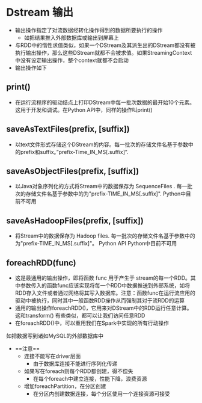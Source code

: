 # Dstream 输出

- 输出操作指定了对流数据经转化操作得到的数据所要执行的操作
  - 如把结果推入外部数据库或输出到屏幕上
- 与RDD中的惰性求值类似，如果一个DStream及其派生出的DStream都没有被执行输出操作，那么这些DStream就都不会被求值。如果StreamingContext中没有设定输出操作，整个context就都不会启动
- 输出操作如下



## print()

- 在运行流程序的驱动结点上打印DStream中每一批次数据的最开始10个元素。这用于开发和调试。在Python API中，同样的操作叫print()



## saveAsTextFiles(prefix, [suffix])

- 以text文件形式存储这个DStream的内容。每一批次的存储文件名基于参数中的prefix和suffix。”prefix-Time_IN_MS[.suffix]”.



## saveAsObjectFiles(prefix, [suffix])

- 以Java对象序列化的方式将Stream中的数据保存为 SequenceFiles . 每一批次的存储文件名基于参数中的为"prefix-TIME_IN_MS[.suffix]". Python中目前不可用



## saveAsHadoopFiles(prefix, [suffix])

- 将Stream中的数据保存为 Hadoop files. 每一批次的存储文件名基于参数中的为"prefix-TIME_IN_MS[.suffix]"。
  Python API Python中目前不可用



## foreachRDD(func)

- 这是最通用的输出操作，即将函数 func 用于产生于 stream的每一个RDD。其中参数传入的函数func应该实现将每一个RDD中数据推送到外部系统，如将RDD存入文件或者通过网络将其写入数据库。注意：函数func在运行流应用的驱动中被执行，同时其中一般函数RDD操作从而强制其对于流RDD的运算
- 通用的输出操作foreachRDD()，它用来对DStream中的RDD运行任意计算。这和transform() 有些类似，都可以让我们访问任意RDD
- 在foreachRDD()中，可以重用我们在Spark中实现的所有行动操作



如把数据写到诸如MySQL的外部数据库中
  - ==注意==
    - 连接不能写在driver层面
      - 由于数据库连接不能进行序列化传递
    - 如果写在foreach则每个RDD都创建，得不偿失
      - 在每个foreach中建立连接，性能下降，浪费资源
    - 增加foreachPartition，在分区创建
      - 在分区内创建数据连接，每个分区使用一个连接资源可接受

